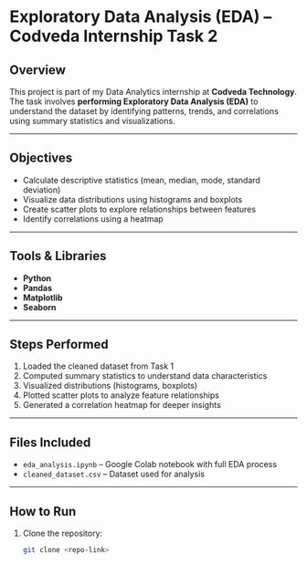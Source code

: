 # Exploratory Data Analysis (EDA) – Codveda Internship Task 2

## Overview
This project is part of my Data Analytics internship at **Codveda Technology**.  
The task involves **performing Exploratory Data Analysis (EDA)** to understand the dataset by identifying patterns, trends, and correlations using summary statistics and visualizations.

---

## Objectives
- Calculate descriptive statistics (mean, median, mode, standard deviation)
- Visualize data distributions using histograms and boxplots
- Create scatter plots to explore relationships between features
- Identify correlations using a heatmap

---

## Tools & Libraries
- **Python**
- **Pandas**
- **Matplotlib**
- **Seaborn**

---

## Steps Performed
1. Loaded the cleaned dataset from Task 1
2. Computed summary statistics to understand data characteristics
3. Visualized distributions (histograms, boxplots)
4. Plotted scatter plots to analyze feature relationships
5. Generated a correlation heatmap for deeper insights

---

## Files Included
- `eda_analysis.ipynb` – Google Colab notebook with full EDA process
- `cleaned_dataset.csv` – Dataset used for analysis

---

## How to Run
1. Clone the repository:
   ```bash
   git clone <repo-link>

